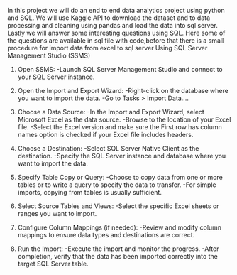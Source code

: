 In this project we will do an end to end data analytics project using python and SQL. We will use Kaggle API to download the dataset and to data processing and cleaning using pandas and load the data into sql server. 
Lastly we will answer some interesting questions using SQL.
Here some of the questions are available in sql file with code,before that there is a small procedure for import data from excel to sql server
 Using SQL Server Management Studio (SSMS)
1. Open SSMS:
-Launch SQL Server Management Studio and connect to your SQL Server instance.

2. Open the Import and Export Wizard:
-Right-click on the database where you want to import the data.
-Go to Tasks > Import Data....

3. Choose a Data Source:
-In the Import and Export Wizard, select Microsoft Excel as the data source.
-Browse to the location of your Excel file.
-Select the Excel version and make sure the First row has column names option is checked if your Excel file includes headers.
 
4. Choose a Destination:
-Select SQL Server Native Client as the destination.
-Specify the SQL Server instance and database where you want to import the data.
 
5. Specify Table Copy or Query:
-Choose to copy data from one or more tables or to write a query to specify the data to transfer.
-For simple imports, copying from tables is usually sufficient.

6. Select Source Tables and Views:
-Select the specific Excel sheets or ranges you want to import.

7. Configure Column Mappings (if needed):
-Review and modify column mappings to ensure data types and destinations are correct.

8. Run the Import:
-Execute the import and monitor the progress.
-After completion, verify that the data has been imported correctly into the target SQL Server table.
